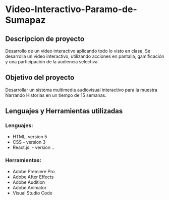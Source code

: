 # Video-Interactivo-Paramo-de-Sumapaz

## Descripcion de proyecto
Desarrollo de un video interactivo aplicando todo lo visto en clase, Se desarrolla un video interactivo, utilizando acciones en pantalla, gamificación y una participación de la audiencia selectiva

## Objetivo del proyecto
Desarrollar un sistema multimedia audiovisual interactivo para la muestra Narrando Historias en un tiempo de 15 semanas.

## Lenguajes y Herramientas utilizadas
### Lenguajes:
- HTML, version 5
- CSS - version 3
- React.js. - version ..

### Herramientas:
- Adobe Premiere Pro
- Adobe After Effects
- Adobe Audition
- Adobe Animator
- Visual Studio Code
